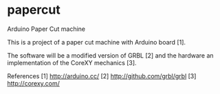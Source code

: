 papercut
========

Arduino Paper Cut machine

This is a project of a paper cut machine with Arduino board [1].

The software will be a modified version of GRBL [2] and the hardware an implementation of the CoreXY mechanics [3].

References
[1] http://arduino.cc/
[2] http://github.com/grbl/grbl
[3] http://corexy.com/